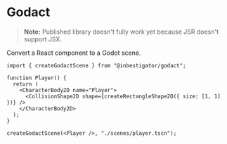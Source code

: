 # Godact

> **Note:** Published library doesn't fully work yet because JSR doesn't support
> JSX.

Convert a React component to a Godot scene.

```tsx
import { createGodactScene } from "@inbestigator/godact";

function Player() {
  return (
    <CharacterBody2D name="Player">
      <CollisionShape2D shape={createRectangleShape2D({ size: [1, 1] })} />
    </CharacterBody2D>
  );
}

createGodactScene(<Player />, "./scenes/player.tscn");
```
